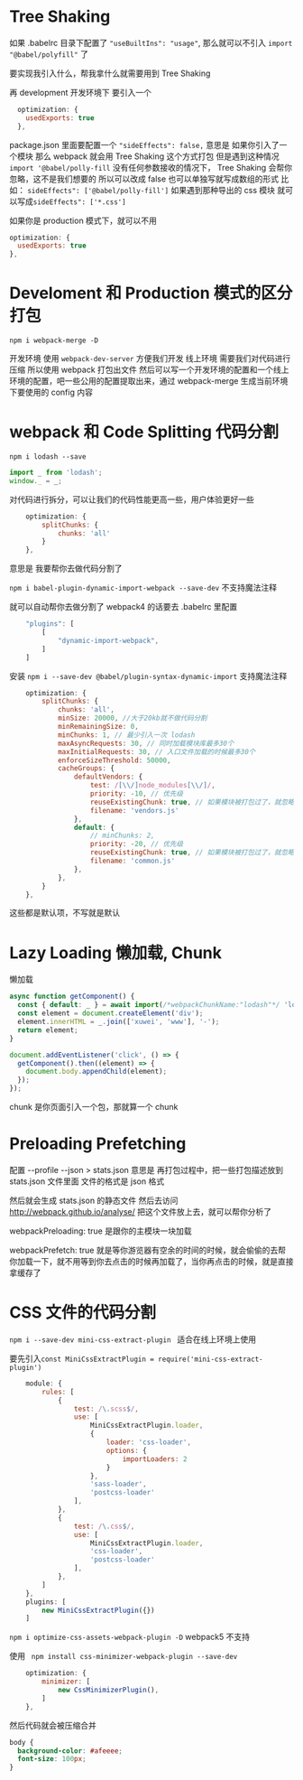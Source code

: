 # Tree Shaking

如果 .babelrc 目录下配置了 `"useBuiltIns": "usage"`, 那么就可以不引入 `import "@babel/polyfill"` 了

要实现我引入什么，帮我拿什么就需要用到 Tree Shaking

再 development 开发环境下 要引入一个

```js
  optimization: {
    usedExports: true
  },
```

package.json 里面要配置一个 `"sideEffects": false,`
意思是 如果你引入了一个模块 那么 webpack 就会用 Tree Shaking 这个方式打包 但是遇到这种情况 `import '@babel/polly-fill` 没有任何参数接收的情况下， Tree Shaking 会帮你忽略，这不是我们想要的 所以可以改成 false 也可以单独写就写成数组的形式 比如： `sideEffects": ['@babel/polly-fill']` 如果遇到那种导出的 css 模块 就可以写成`sideEffects": ['*.css']`

如果你是 production 模式下，就可以不用

```js
optimization: {
  usedExports: true
},
```

# Develoment 和 Production 模式的区分打包

`npm i webpack-merge -D`

开发环境 使用 `webpack-dev-server` 方便我们开发
线上环境 需要我们对代码进行压缩 所以使用 webpack 打包出文件
然后可以写一个开发环境的配置和一个线上环境的配置，吧一些公用的配置提取出来，通过 webpack-merge 生成当前环境下要使用的 config 内容

# webpack 和 Code Splitting 代码分割

`npm i lodash --save`

```js
import _ from 'lodash';
window._ = _;
```

对代码进行拆分，可以让我们的代码性能更高一些，用户体验更好一些

```js
    optimization: {
        splitChunks: {
            chunks: 'all'
        }
    },
```

意思是 我要帮你去做代码分割了

`npm i babel-plugin-dynamic-import-webpack --save-dev` 不支持魔法注释

就可以自动帮你去做分割了 webpack4 的话要去 .babelrc 里配置

```js
    "plugins": [
        [
            "dynamic-import-webpack",
        ]
    ]
```

安装
`npm i --save-dev @babel/plugin-syntax-dynamic-import` 支持魔法注释

```js
    optimization: {
        splitChunks: {
            chunks: 'all',
            minSize: 20000, //大于20kb就不做代码分割
            minRemainingSize: 0,
            minChunks: 1, // 最少引入一次 lodash
            maxAsyncRequests: 30, // 同时加载模块库最多30个
            maxInitialRequests: 30, // 入口文件加载的时候最多30个
            enforceSizeThreshold: 50000,
            cacheGroups: {
                defaultVendors: {
                    test: /[\\/]node_modules[\\/]/,
                    priority: -10, // 优先级
                    reuseExistingChunk: true, // 如果模块被打包过了，就忽略
                    filename: 'vendors.js'
                },
                default: {
                    // minChunks: 2,
                    priority: -20, // 优先级
                    reuseExistingChunk: true, // 如果模块被打包过了，就忽略
                    filename: 'common.js'
                },
            },
        }
    },
```

这些都是默认项，不写就是默认

# Lazy Loading 懒加载, Chunk

懒加载

```js
async function getComponent() {
  const { default: _ } = await import(/*webpackChunkName:"lodash"*/ 'lodash');
  const element = document.createElement('div');
  element.innerHTML = _.join(['xuwei', 'www'], '-');
  return element;
}

document.addEventListener('click', () => {
  getComponent().then((element) => {
    document.body.appendChild(element);
  });
});
```

chunk 是你页面引入一个包，那就算一个 chunk

# Preloading Prefetching

配置 --profile --json > stats.json 意思是 再打包过程中，把一些打包描述放到 stats.json 文件里面 文件的格式是 json 格式

然后就会生成 stats.json 的静态文件 然后去访问 http://webpack.github.io/analyse/ 把这个文件放上去，就可以帮你分析了

webpackPreloading: true 是跟你的主模块一块加载

webpackPrefetch: true 就是等你游览器有空余的时间的时候，就会偷偷的去帮你加载一下，就不用等到你去点击的时候再加载了，当你再点击的时候，就是直接拿缓存了

# CSS 文件的代码分割

`npm i --save-dev mini-css-extract-plugin ` 适合在线上环境上使用

要先引入`const MiniCssExtractPlugin = require('mini-css-extract-plugin')`

```js
    module: {
        rules: [
            {
                test: /\.scss$/,
                use: [
                    MiniCssExtractPlugin.loader,
                    {
                        loader: 'css-loader',
                        options: {
                            importLoaders: 2
                        }
                    },
                    'sass-loader',
                    'postcss-loader'
                ],
            },
            {
                test: /\.css$/,
                use: [
                    MiniCssExtractPlugin.loader,
                    'css-loader',
                    'postcss-loader'
                ],
            },
        ]
    },
    plugins: [
        new MiniCssExtractPlugin({})
    ]
```

`npm i optimize-css-assets-webpack-plugin -D` webpack5 不支持

使用 ` npm install css-minimizer-webpack-plugin --save-dev`

```js
    optimization: {
        minimizer: [
            new CssMinimizerPlugin(),
        ]
    },
```

然后代码就会被压缩合并

```css
body {
  background-color: #afeeee;
  font-size: 100px;
}
```
